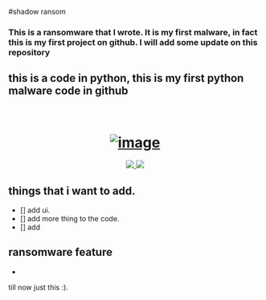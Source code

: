 #shadow ransom

<h3>This is a ransomware that I wrote. It is my first malware, in fact this is my first project on github.
I will add some update on this repository</h3>

<h2>this is a code in python, this is my first python malware code in github</h2>

<h1 align="center">
  <br>
  <a href="https://ibb.co/SR8BLx6"><img src="https://i.ibb.co/YpMhrWN/image.jpg" alt="image" border="0"></a>

</h1>

<p align="center">
  <a href="http://python.org">
    <img src="https://img.shields.io/badge/python-v3.8-blue">
  </a>

  <a href="https://www.microsoft.com/de-de/">
    <img src="https://img.shields.io/badge/platform-Windows 10 | 8.1-red">
  </a>
</p>


## things that i want to add.
- [] add ui.
- [] add more thing to the code.
- [] add 


## ransomware feature
-
till now just this :). 
